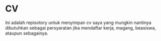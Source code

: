 # CV
Ini adalah repisotory untuk menyimpan cv saya yang mungkin nantinya dibutuhkan sebagai persyaratan jika mendaftar kerja, magang, beasiswa, ataupun sebagainya.
